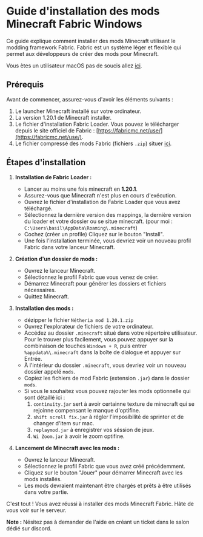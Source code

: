 # Guide d'installation des mods Minecraft Fabric Windows

Ce guide explique comment installer des mods Minecraft utilisant le modding framework Fabric. Fabric est un système léger et flexible qui permet aux développeurs de créer des mods pour Minecraft.

Vous ètes un utilisateur macOS pas de soucis allez [ici](https://github.com/MrPantoufle/Netheria-mods/tree/mac).

## Prérequis

Avant de commencer, assurez-vous d'avoir les éléments suivants :

1. Le launcher Minecraft installé sur votre ordinateur.
2. La version 1.20.1 de Minecraft installer.
3. Le fichier d'installation Fabric Loader. Vous pouvez le télécharger depuis le site officiel de Fabric : [https://fabricmc.net/use/](https://fabricmc.net/use/).
4. Le fichier compressé des mods Fabric (fichiers `.zip`) situer [ici](https://github.com/MrPantoufle/Netheria-mods/releases/tag/1.0.0).

## Étapes d'installation

1. **Installation de Fabric Loader :**
   - Lancer au moins une fois minecraft en **1.20.1**.
   - Assurez-vous que Minecraft n'est plus en cours d'exécution.
   - Ouvrez le fichier d'installation de Fabric Loader que vous avez téléchargé.
   - Sélectionnez la dernière version des mappings, la dernière version du loader et votre dossier ou se situe minecraft.
     (pour moi : `C:\Users\basil\AppData\Roaming\.minecraft`)
   - Cochez (créer un profile) Cliquez sur le bouton "Install".
   - Une fois l'installation terminée, vous devriez voir un nouveau profil Fabric dans votre lanceur Minecraft.

3. **Création d'un dossier de mods :**
   - Ouvrez le lanceur Minecraft.
   - Sélectionnez le profil Fabric que vous venez de créer.
   - Démarrez Minecraft pour générer les dossiers et fichiers nécessaires.
   - Quittez Minecraft.

4. **Installation des mods :**
   - dézipper le fichier `Nétheria mod 1.20.1.zip`
   - Ouvrez l'explorateur de fichiers de votre ordinateur.
   - Accédez au dossier `.minecraft` situé dans votre répertoire utilisateur. Pour le trouver plus facilement, vous pouvez appuyer sur la combinaison de touches `Windows + R`, puis entrer `%appdata%\.minecraft` dans la boîte de dialogue et appuyer sur Entrée.
   - À l'intérieur du dossier `.minecraft`, vous devriez voir un nouveau dossier appelé `mods`.
   - Copiez les fichiers de mod Fabric (extension `.jar`) dans le dossier `mods`.
   - Si vous le souhaitez vous pouvez rajouter les mods optionnelle qui sont détaillé ici :
     1. `continuity.jar` sert à avoir certainne texture de minecraft qui se rejoinne compensant le manque d'optifine.
     2. `shift scroll fix.jar` à régler l'imposibilité de sprinter et de changer d'item sur mac.
     3. `replaymod.jar` à enregistrer vos séssion de jeux.
     4. `Wi Zoom.jar` à avoir le zoom optifine.

6. **Lancement de Minecraft avec les mods :**
   - Ouvrez le lanceur Minecraft.
   - Sélectionnez le profil Fabric que vous avez créé précédemment.
   - Cliquez sur le bouton "Jouer" pour démarrer Minecraft avec les mods installés.
   - Les mods devraient maintenant être chargés et prêts à être utilisés dans votre partie.
  
C'est tout ! Vous avez réussi à installer des mods Minecraft Fabric. Hâte de vous voir sur le serveur.

**Note :** Nésitez pas à demander de l'aide en créant un ticket dans le salon dédié sur discord.
